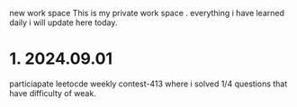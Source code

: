 new work space
This is my private work space .  everything i have learned daily i will update here today.

# 1. 2024.09.01
particiapate leetocde weekly contest-413 where i solved 1/4 questions that have difficulty of weak.